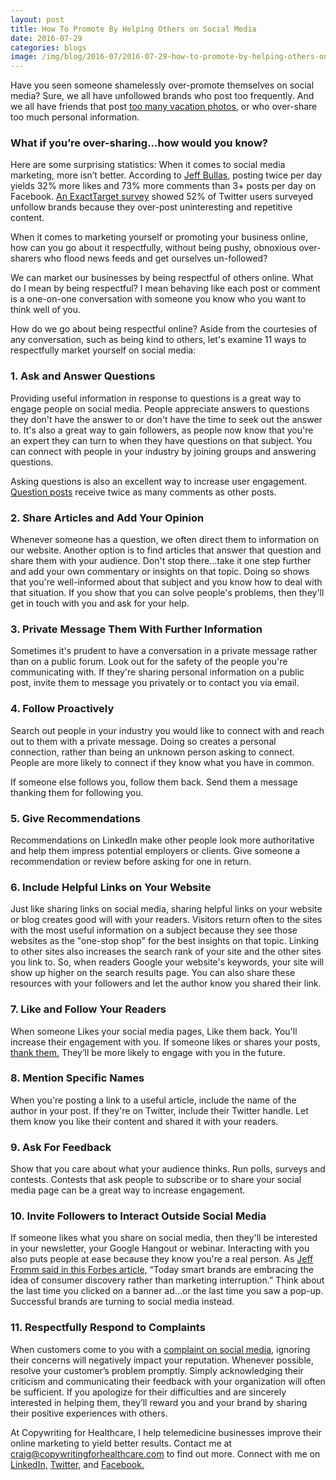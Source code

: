 ```yaml
--- 
layout: post
title: How To Promote By Helping Others on Social Media
date: 2016-07-29
categories: blogs
image: /img/blog/2016-07/2016-07-29-how-to-promote-by-helping-others-on-social-media.png
---
```


Have you seen someone shamelessly over-promote themselves on social media? Sure, we all have unfollowed brands who post too frequently. And we all have friends that post [too many vacation photos](https://www.bostonglobe.com/lifestyle/2016/07/20/you-posting-your-vacation-photos-social-media-wrong/gL2Q9sZOQADSNaKp4npgKM/story.html), or who over-share too much personal information.

### What if you’re over-sharing…how would you know?

Here are some surprising statistics: When it comes to social media marketing, more isn’t better. According to [Jeff Bullas](http://www.jeffbullas.com/2012/02/29/10-powerful-tips-to-increase-fan-engagement-on-facebook/), posting twice per day yields 32% more likes and 73% more comments than 3+ posts per day on Facebook. [An ExactTarget survey](http://pages.exacttarget.com/SFF8-US?ls=Website&lss=Micro.SubscribersFansFollowersSocialBreakup&lssm=Corporate&camp=701A0000000NgyfIAC) showed 52% of Twitter users surveyed unfollow brands because they over-post uninteresting and repetitive content.

When it comes to marketing yourself or promoting your business online, how can you go about it respectfully, without being pushy, obnoxious over-sharers who flood news feeds and get ourselves un-followed?

We can market our businesses by being respectful of others online. What do I mean by being respectful? I mean behaving like each post or comment is a one-on-one conversation with someone you know who you want to think well of you. 

How do we go about being respectful online? Aside from the courtesies of any conversation, such as being kind to others, let's examine 11 ways to respectfully market yourself on social media:

### 1. Ask and Answer Questions 

Providing useful information in response to questions is a great way to engage people on social media. People appreciate answers to questions they don't have the answer to or don't have the time to seek out the answer to. It's also a great way to gain followers, as people now know that you're an expert they can turn to when they have questions on that subject. You can connect with people in your industry by joining groups and answering questions.

Asking questions is also an excellent way to increase user engagement. [Question posts](http://www.jeffbullas.com/2012/02/29/10-powerful-tips-to-increase-fan-engagement-on-facebook/) receive twice as many comments as other posts.

### 2. Share Articles and Add Your Opinion 

Whenever someone has a question, we often direct them to information on our website. Another option is to find articles that answer that question and share them with your audience. Don't stop there...take it one step further and add your own commentary or insights on that topic. Doing so shows that you're well-informed about that subject and you know how to deal with that situation. If you show that you can solve people's problems, then they'll get in touch with you and ask for your help.

### 3. Private Message Them With Further Information 

Sometimes it's prudent to have a conversation in a private message rather than on a public forum. Look out for the safety of the people you're communicating with. If they're sharing personal information on a public post, invite them to message you privately or to contact you via email. 

### 4. Follow Proactively 

Search out people in your industry you would like to connect with and reach out to them with a private message. Doing so creates a personal connection, rather than being an unknown person asking to connect. People are more likely to connect if they know what you have in common. 

If someone else follows you, follow them back. Send them a message thanking them for following you.

### 5. Give Recommendations

Recommendations on LinkedIn make other people look more authoritative and help them impress potential employers or clients. Give someone a recommendation or review before asking for one in return.

### 6. Include Helpful Links on Your Website 

Just like sharing links on social media, sharing helpful links on your website or blog creates good will with your readers. Visitors return often to the sites with the most useful information on a subject because they see those websites as the "one-stop shop" for the best insights on that topic. Linking to other sites also increases the search rank of your site and the other sites you link to. So, when readers Google your website's keywords, your site will show up higher on the search results page. You can also share these resources with your followers and let the author know you shared their link.

### 7. Like and Follow Your Readers  

When someone Likes your social media pages, Like them back. You'll increase their engagement with you. If someone likes or shares your posts, [thank them.](http://blog.hubspot.com/blog/tabid/6307/bid/27094/8-Guaranteed-Ways-to-Increase-Social-Media-Reach.aspx#sm.000176wmfr2nff92r1o1rkhn0e3xg) They’ll be more likely to engage with you in the future.

### 8. Mention Specific Names  

When you're posting a link to a useful article, include the name of the author in your post. If they're on Twitter, include their Twitter handle. Let them know you like their content and shared it with your readers.

### 9. Ask For Feedback  

Show that you care about what your audience thinks. Run polls, surveys and contests. Contests that ask people to subscribe or to share your social media page can be a great way to increase engagement.

### 10. Invite Followers to Interact Outside Social Media  

If someone likes what you share on social media, then they'll be interested in your newsletter, your Google Hangout or webinar. Interacting with you also puts people at ease because they know you're a real person. As [Jeff Fromm said in this Forbes article,](http://www.forbes.com/sites/jefffromm/2016/06/16/stop-measuring-reach-in-your-social-media-marketing-its-about-genuine-engagement/2/#3032099b61f4) “Today smart brands are embracing the idea of consumer discovery rather than marketing interruption.” Think about the last time you clicked on a banner ad…or the last time you saw a pop-up. Successful brands are turning to social media instead.

### 11. Respectfully Respond to Complaints

When customers come to you with a [complaint on social media,](http://www.seeksocialmedia.com/respond-negative-social-media-comments/) ignoring their concerns will negatively impact your reputation. Whenever possible, resolve your customer’s problem promptly. Simply acknowledging their criticism and communicating their feedback with your organization will often be sufficient. If you apologize for their difficulties and are sincerely interested in helping them, they’ll reward you and your brand by sharing their positive experiences with others.

At Copywriting for Healthcare, I help telemedicine businesses improve their online marketing to yield better results. Contact me at craig@copywritingforhealthcare.com to find out more. Connect with me on [LinkedIn,](https://www.linkedin.com/in/craigwarrenwriter/) [Twitter,](https://www.twitter.com/@cwarren_writer) and [Facebook.](https://www.facebook.com/craigwarrenwriter/)